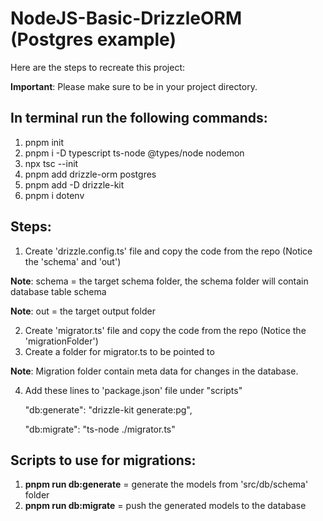 # NodeJS-Basic-DrizzleORM (Postgres example)

Here are the steps to recreate this project: 

**Important**: Please make sure to be in your project directory.

## In terminal run the following commands:
1. pnpm init
2. pnpm i -D typescript ts-node @types/node nodemon
3. npx tsc --init
4. pnpm add drizzle-orm postgres
5. pnpm add -D drizzle-kit
6. pnpm i dotenv

## Steps:
1. Create 'drizzle.config.ts' file and copy the code from the repo (Notice the 'schema' and 'out')

**Note**: schema = the target schema folder, the schema folder will contain database table schema

**Note**: out = the target output folder

2. Create 'migrator.ts' file and copy the code from the repo (Notice the 'migrationFolder')
3. Create a folder for migrator.ts to be pointed to

**Note**: Migration folder contain meta data for changes in the database.

4. Add these lines to 'package.json' file under "scripts"
   
    "db:generate": "drizzle-kit generate:pg",
   
    "db:migrate": "ts-node ./migrator.ts"

   
## Scripts to use for migrations:
1. **pnpm run db:generate** = generate the models from 'src/db/schema' folder
2. **pnpm run db:migrate** = push the generated models to the database


